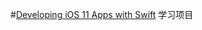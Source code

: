 #[Developing iOS 11 Apps with Swift](https://github.com/ApolloZhu/Developing-iOS-11-Apps-with-Swift) 学习项目